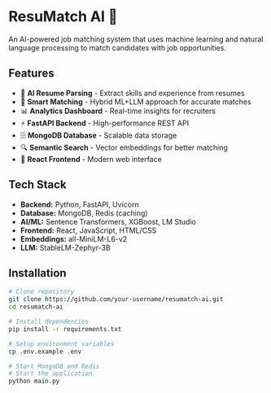 # ResuMatch AI 🤖

An AI-powered job matching system that uses machine learning and natural language processing to match candidates with job opportunities.

## Features

- 📄 **AI Resume Parsing** - Extract skills and experience from resumes
- 🎯 **Smart Matching** - Hybrid ML+LLM approach for accurate matches
- 📊 **Analytics Dashboard** - Real-time insights for recruiters
- ⚡ **FastAPI Backend** - High-performance REST API
- 🗄️ **MongoDB Database** - Scalable data storage
- 🔍 **Semantic Search** - Vector embeddings for better matching
- 📱 **React Frontend** - Modern web interface

## Tech Stack

- **Backend:** Python, FastAPI, Uvicorn
- **Database:** MongoDB, Redis (caching)
- **AI/ML:** Sentence Transformers, XGBoost, LM Studio
- **Frontend:** React, JavaScript, HTML/CSS
- **Embeddings:** all-MiniLM-L6-v2
- **LLM:** StableLM-Zephyr-3B

## Installation

```bash
# Clone repository
git clone https://github.com/your-username/resumatch-ai.git
cd resumatch-ai

# Install dependencies
pip install -r requirements.txt

# Setup environment variables
cp .env.example .env

# Start MongoDB and Redis
# Start the application
python main.py